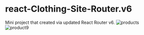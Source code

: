 # react-Clothing-Site-Router.v6
Mini project that created via updated React Router v6.
![products](https://user-images.githubusercontent.com/75091589/157121607-455ce272-539e-4fd8-ab69-f102af1a889a.JPG)
![product9](https://user-images.githubusercontent.com/75091589/157121613-16a8f675-d43d-47b5-a184-01077bf33405.JPG)
